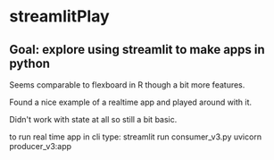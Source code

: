 # streamlitPlay

## Goal: explore using streamlit to make apps in python

Seems comparable to flexboard in R though a bit more features.

Found a nice example of a realtime app and played around with it.

Didn't work with state at all so still a bit basic.

to run real time app in cli type:
streamlit run consumer_v3.py
uvicorn producer_v3:app
